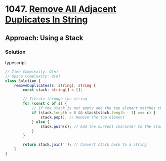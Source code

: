 # 1047. [Remove All Adjacent Duplicates In String](https://leetcode.com/problems/remove-all-adjacent-duplicates-in-string/)

## Approach: Using a Stack

### Solution
typescript
```typescript
// Time Complexity: O(n)
// Space Complexity: O(n)
class Solution {
    removeDuplicates(s: string): string {
        const stack: string[] = [];

        // Iterate through the string
        for (const c of s) {
            // If the stack is not empty and the top element matches the current character
            if (stack.length > 0 && stack[stack.length - 1] === c) {
                stack.pop(); // Remove the top element
            } else {
                stack.push(c); // Add the current character to the stack
            }
        }

        return stack.join(''); // Convert stack back to a string
    }
}
```


